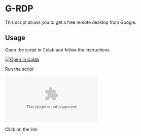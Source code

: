 # G-RDP

This script allows you to get a free remote desktop from Google.

## Usage

Open the script in Colab and follow the instructions.

[![Open In Colab](https://colab.research.google.com/assets/colab-badge.svg)](https://colab.research.google.com/github/MelonLemonDemon/G-RDP/blob/main/G-RDP.ipynb)

Run the script

![Something](Google.com)

Click on the link
